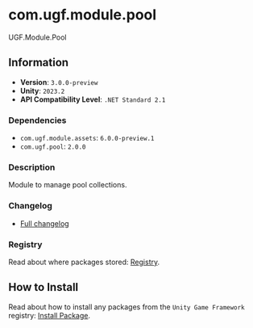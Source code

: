 # com.ugf.module.pool

UGF.Module.Pool

## Information

- **Version**: `3.0.0-preview`
- **Unity**: `2023.2`
- **API Compatibility Level**: `.NET Standard 2.1`

### Dependencies

- `com.ugf.module.assets`: `6.0.0-preview.1`
- `com.ugf.pool`: `2.0.0`


### Description

Module to manage pool collections.

### Changelog

- [Full changelog](changelog.md)

### Registry

Read about where packages stored: [Registry](https://github.com/unity-game-framework/organization/blob/main/docs/registry.md).

## How to Install

Read about how to install any packages from the `Unity Game Framework` registry: [Install Package](https://github.com/unity-game-framework/organization/blob/main/docs/install-packages.md).
